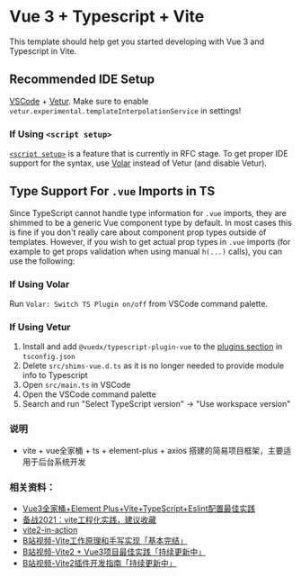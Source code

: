 # Vue 3 + Typescript + Vite

This template should help get you started developing with Vue 3 and Typescript in Vite.

## Recommended IDE Setup

[VSCode](https://code.visualstudio.com/) + [Vetur](https://marketplace.visualstudio.com/items?itemName=octref.vetur). Make sure to enable `vetur.experimental.templateInterpolationService` in settings!

### If Using `<script setup>`

[`<script setup>`](https://github.com/vuejs/rfcs/pull/227) is a feature that is currently in RFC stage. To get proper IDE support for the syntax, use [Volar](https://marketplace.visualstudio.com/items?itemName=johnsoncodehk.volar) instead of Vetur (and disable Vetur).

## Type Support For `.vue` Imports in TS

Since TypeScript cannot handle type information for `.vue` imports, they are shimmed to be a generic Vue component type by default. In most cases this is fine if you don't really care about component prop types outside of templates. However, if you wish to get actual prop types in `.vue` imports (for example to get props validation when using manual `h(...)` calls), you can use the following:

### If Using Volar

Run `Volar: Switch TS Plugin on/off` from VSCode command palette.

### If Using Vetur

1. Install and add `@vuedx/typescript-plugin-vue` to the [plugins section](https://www.typescriptlang.org/tsconfig#plugins) in `tsconfig.json`
2. Delete `src/shims-vue.d.ts` as it is no longer needed to provide module info to Typescript
3. Open `src/main.ts` in VSCode
4. Open the VSCode command palette
5. Search and run "Select TypeScript version" -> "Use workspace version"


### 说明

- vite + vue全家桶 + ts + element-plus + axios 搭建的简易项目框架，主要适用于后台系统开发



### 相关资料：


- [Vue3全家桶+Element Plus+Vite+TypeScript+Eslint配置最佳实践](https://zhuanlan.zhihu.com/p/348959109)
- [备战2021：vite工程化实践，建议收藏](https://juejin.cn/post/6910014283707318279)
- [vite2-in-action](https://github.com/57code/vite2-in-action)
- [B站视频-Vite工作原理和手写实现「基本完结」](https://www.bilibili.com/video/BV1dh411S7Vz) 
- [B站视频-Vite2 + Vue3项目最佳实践「持续更新中」](https://www.bilibili.com/video/BV1vX4y1K7bQ?p=14)
- [B站视频-Vite2插件开发指南「持续更新中」](https://www.bilibili.com/video/BV1jb4y1R7UV)

